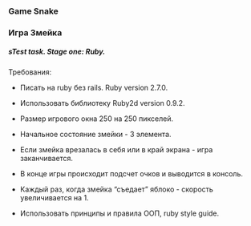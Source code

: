 ### Game Snake
### Игра Змейка

##### sTest task. Stage one: Ruby.

Требования: 

  - Писать на ruby без rails. Ruby version 2.7.0.
  
  - Использовать библиотеку Ruby2d version 0.9.2.
  
  - Размер игрового окна 250 на 250 пикселей. 
  
  - Начальное состояние змейки - 3 элемента. 
  
  - Если змейка врезалась в себя или в край экрана - игра заканчивается.
  
  - В конце игры происходит подсчет очков и выводится в консоль. 
  
  - Каждый раз, когда змейка “съедает” яблоко - скорость увеличивается на 1.
  
  - Использовать принципы и правила OOП, ruby style guide.
